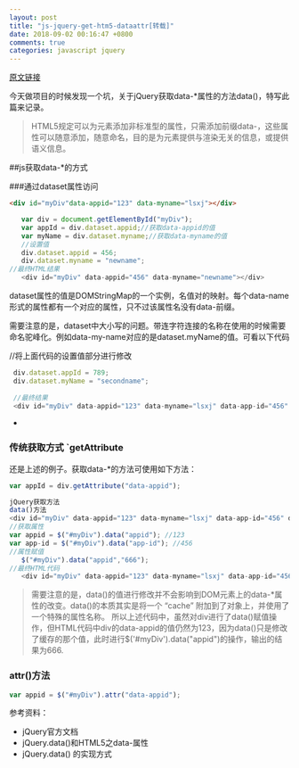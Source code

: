 ```yaml
---
layout: post
title: "js-jquery-get-htm5-dataattr[转载]"
date: 2018-09-02 00:16:47 +0800
comments: true
categories: javascript jquery
---
```


[原文链接](https://segmentfault.com/a/1190000005770912)



今天做项目的时候发现一个坑，关于jQuery获取data-*属性的方法data()，特写此篇来记录。

>HTML5规定可以为元素添加非标准型的属性，只需添加前缀data-，这些属性可以随意添加，随意命名，目的是为元素提供与渲染无关的信息，或提供语义信息。

##js获取data-*的方式
  
###通过dataset属性访问

```HTML
<div id="myDiv"data-appid="123" data-myname="lsxj"></div>
```

```js
   var div = document.getElementById("myDiv");
   var appId = div.dataset.appid;//获取data-appid的值
   var myName = div.dataset.myname;//获取data-myname的值
   //设置值
   div.dataset.appid = 456;
   div.dataset.myname = "newname";
//最终HTML结果
   <div id="myDiv" data-appid="456" data-myname="newname"></div>
```

dataset属性的值是DOMStringMap的一个实例，名值对的映射。每个data-name形式的属性都有一个对应的属性，只不过该属性名没有data-前缀。


需要注意的是，dataset中大小写的问题。带连字符连接的名称在使用的时候需要命名驼峰化。例如data-my-name对应的是dataset.myName的值。可看以下代码

//将上面代码的设置值部分进行修改

```js
 div.dataset.appId = 789;
 div.dataset.myName = "secondname";
 
 //最终结果
 <div id="myDiv" data-appid="123" data-myname="lsxj" data-app-id="456" data-my-name="secondname"></div>
```

* 
### 传统获取方式 `getAttribute

还是上述的例子。获取data-*的方法可使用如下方法：

```js
var appId = div.getAttribute("data-appid");

jQuery获取方法 
data()方法
<div id="myDiv" data-appid="123" data-myname="lsxj" data-app-id="456" data-my-name="secondname"></div>
//获取属性
var appid = $("#myDiv").data("appid"); //123
var app-id = $("#myDiv").data("app-id"); //456
//属性赋值
   $("#myDiv").data("appid","666");
//最终HTML代码
   <div id="myDiv" data-appid="123" data-myname="lsxj" data-app-id="456" data-my-name="secondname"></div>
```

> 需要注意的是，data()的值进行修改并不会影响到DOM元素上的data-*属性的改变。data()的本质其实是将一个 “cache” 附加到了对象上，并使用了一个特殊的属性名称。
所以上述代码中，虽然对div进行了data()赋值操作，但HTML代码中div的data-appid的值仍然为123，因为data()只是修改了缓存的那个值，此时进行$('#myDiv').data("appid")的操作，输出的结果为666.

### attr()方法

```js
var appid = $("#myDiv").attr("data-appid");
```

参考资料：
* jQuery官方文档
* jQuery.data()和HTML5之data-属性
* jQuery.data() 的实现方式

